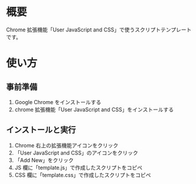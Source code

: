# 概要

Chrome 拡張機能「User JavaScript and CSS」で使うスクリプトテンプレートです。

# 使い方

## 事前準備

1. Google Chrome をインストールする
2. chrome 拡張機能「User JavaScript and CSS」をインストールする

## インストールと実行

1. Chrome 右上の拡張機能アイコンをクリック
2. 「User JavaScript and CSS」のアイコンをクリック
3. 「Add New」をクリック
4. JS 欄に「template.js」で作成したスクリプトをコピペ
5. CSS 欄に「template.css」で作成したスクリプトをコピペ
